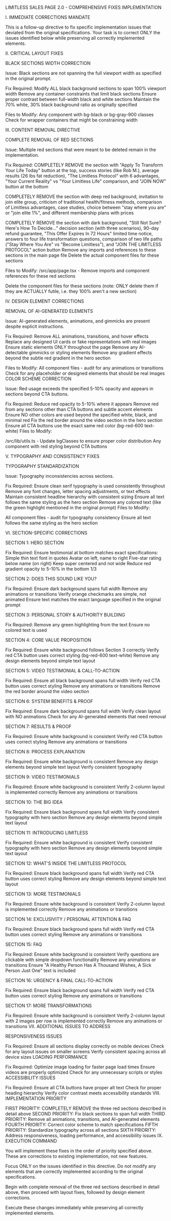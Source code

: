 LIMITLESS SALES PAGE 2.0 - COMPREHENSIVE FIXES IMPLEMENTATION

I. IMMEDIATE CORRECTIONS MANDATE

This is a follow-up directive to fix specific implementation issues that deviated from the original specifications. Your task is to correct ONLY the issues identified below while preserving all correctly implemented elements.

II. CRITICAL LAYOUT FIXES

BLACK SECTIONS WIDTH CORRECTION

Issue: Black sections are not spanning the full viewport width as specified in the original prompt.

Fix Required:
 Modify ALL black background sections to span 100% viewport width
 Remove any container constraints that limit black sections
 Ensure proper contrast between full-width black and white sections
 Maintain the 70% white, 30% black background ratio as originally specified

 Files to Modify:
 Any component with bg-black or bg-gray-900 classes
 Check for wrapper containers that might be constraining width

III. CONTENT REMOVAL DIRECTIVE

COMPLETE REMOVAL OF RED SECTIONS

Issue: Multiple red sections that were meant to be deleted remain in the implementation.

Fix Required:
 COMPLETELY REMOVE the section with "Apply To Transform Your Life Today" button at the top, success stories (like Rob M.), average results (26 lbs fat reduction), "The Limitless Protocol" with 6 advantages, "Your Current Reality" vs "Your Limitless Life" comparison, and "JOIN NOW" button at the bottom

 COMPLETELY REMOVE the section with deep red background, invitation to join elite group, criticism of traditional health/fitness methods, comparison of Limitless advantages, case studies, choice between "stay where you are" or "join elite 1%", and different membership plans with prices

 COMPLETELY REMOVE the section with dark background, "Still Not Sure? Here's How To Decide..." decision section (with three scenarios), 90-day refund guarantee, "This Offer Expires In 72 Hours" limited time notice, answers to four life transformation questions, comparison of two life paths ("Stay Where You Are" vs "Become Limitless"), and "JOIN THE LIMITLESS PROTOCOL" action button
 Remove any imports and references to these sections in the main page file
 Delete the actual component files for these sections

 Files to Modify:
 /src/app/page.tsx - Remove imports and component references for these red sections

Delete the component files for these sections (note: ONLY delete them if they are ACTUALLY futile, i.e. they 100% aren't a new section)

IV. DESIGN ELEMENT CORRECTIONS

REMOVAL OF AI-GENERATED ELEMENTS

Issue: AI-generated elements, animations, and gimmicks are present despite explicit instructions.

Fix Required:
 Remove ALL animations, transitions, and hover effects
 Replace any designed UI cards or fake representations with real images
 Ensure static elements ONLY throughout the page
 Remove any AI-detectable gimmicks or styling elements
 Remove any gradient effects beyond the subtle red gradient in the hero section

 Files to Modify:
 All component files - audit for any animations or transitions
 Check for any placeholder or designed elements that should be real images
 COLOR SCHEME CORRECTION

Issue: Red usage exceeds the specified 5-10% opacity and appears in sections beyond CTA buttons.

Fix Required:
 Reduce red opacity to 5-10% where it appears
 Remove red from any sections other than CTA buttons and subtle accent elements
 Ensure NO other colors are used beyond the specified white, black, and minimal red
 Fix the red border around the video section in the hero section
 Ensure all CTA buttons use the exact same red color (bg-red-600 text-white)
 Files to Modify:

 /src/lib/utils.ts - Update bgClasses to ensure proper color distribution
 Any component with red styling beyond CTA buttons

V. TYPOGRAPHY AND CONSISTENCY FIXES

TYPOGRAPHY STANDARDIZATION

Issue: Typography inconsistencies across sections.

Fix Required:
 Ensure clean serif typography is used consistently throughout
 Remove any font changes, letter spacing adjustments, or text effects
 Maintain consistent headline hierarchy with consistent sizing
 Ensure all text follows the same styling as the hero section
 Remove any colored text (like the green highlight mentioned in the original prompt)
 Files to Modify:

 All component files - audit for typography consistency
 Ensure all text follows the same styling as the hero section

VI. SECTION-SPECIFIC CORRECTIONS

SECTION 1: HERO SECTION

Fix Required:
 Ensure testimonial at bottom matches exact specifications:
 Simple thin text font in quotes
 Avatar on left, name to right
 Five-star rating below name (on right)
 Keep super centered and not wide
 Reduce red gradient opacity to 5-10% in the bottom 1/3
 
SECTION 2: DOES THIS SOUND LIKE YOU?

Fix Required:
 Ensure dark background spans full width
 Remove any animations or transitions
 Verify orange checkmarks are simple, not animated
 Ensure text matches the exact language specified in the original prompt
 
SECTION 3: PERSONAL STORY & AUTHORITY BUILDING

Fix Required:
 Remove any green highlighting from the text
 Ensure no colored text is used
 
SECTION 4: CORE VALUE PROPOSITION

Fix Required:
 Ensure white background follows Section 3 correctly
 Verify red CTA button uses correct styling (bg-red-600 text-white)
 Remove any design elements beyond simple text layout
 
SECTION 5: VIDEO TESTIMONIAL & CALL-TO-ACTION

Fix Required:
 Ensure all black background spans full width
 Verify red CTA button uses correct styling
 Remove any animations or transitions
 Remove the red border around the video section
 
SECTION 6: SYSTEM BENEFITS & PROOF

Fix Required:
 Ensure dark background spans full width
 Verify clean layout with NO animations
 Check for any AI-generated elements that need removal
 
SECTION 7: RESULTS & PROOF

Fix Required:
 Ensure white background is consistent
 Verify red CTA button uses correct styling
 Remove any animations or transitions
 
SECTION 8: PROCESS EXPLANATION

Fix Required:
 Ensure white background is consistent
 Remove any design elements beyond simple text layout
 Verify consistent typography
 
SECTION 9: VIDEO TESTIMONIALS

Fix Required:
 Ensure white background is consistent
 Verify 2-column layout is implemented correctly
 Remove any animations or transitions
 
SECTION 10: THE BIG IDEA

Fix Required:
 Ensure black background spans full width
 Verify consistent typography with hero section
 Remove any design elements beyond simple text layout
 
SECTION 11: INTRODUCING LIMITLESS

Fix Required:
 Ensure white background is consistent
 Verify consistent typography with hero section
 Remove any design elements beyond simple text layout
 
SECTION 12: WHAT'S INSIDE THE LIMITLESS PROTOCOL

Fix Required:
 Ensure black background spans full width
 Verify red CTA button uses correct styling
 Remove any design elements beyond simple text layout
 
SECTION 13: MORE TESTIMONIALS

Fix Required:
 Ensure white background is consistent
 Verify 2-column layout is implemented correctly
 Remove any animations or transitions
 
SECTION 14: EXCLUSIVITY / PERSONAL ATTENTION & FAQ

Fix Required:
 Ensure black background spans full width
 Verify red CTA button uses correct styling
 Remove any animations or transitions
 
SECTION 15: FAQ

Fix Required:
 Ensure white background is consistent
 Verify questions are clickable with simple dropdown functionality
 Remove any animations or transitions
 Ensure "A Healthy Person Has A Thousand Wishes, A Sick Person Just One" text is included
 
SECTION 16: URGENCY & FINAL CALL-TO-ACTION

Fix Required:
 Ensure black background spans full width
 Verify red CTA button uses correct styling
 Remove any animations or transitions

 
SECTION 17: MORE TRANSFORMATIONS

Fix Required:
 Ensure white background is consistent
 Verify 2-column layout with 2 images per row is implemented correctly
 Remove any animations or transitions
 VII. ADDITIONAL ISSUES TO ADDRESS

RESPONSIVENESS ISSUES

Fix Required:
 Ensure all sections display correctly on mobile devices
 Check for any layout issues on smaller screens
 Verify consistent spacing across all device sizes
 LOADING PERFORMANCE

Fix Required:
 Optimize image loading for faster page load times
 Ensure videos are properly optimized
 Check for any unnecessary scripts or styles
 ACCESSIBILITY ISSUES

Fix Required:
 Ensure all CTA buttons have proper alt text
 Check for proper heading hierarchy
 Verify color contrast meets accessibility standards
 VIII. IMPLEMENTATION PRIORITY

 FIRST PRIORITY: COMPLETELY REMOVE the three red sections described in detail above
 SECOND PRIORITY: Fix black sections to span full width
 THIRD PRIORITY: Remove all animations, transitions, and AI-generated elements
 FOURTH PRIORITY: Correct color scheme to match specifications
 FIFTH PRIORITY: Standardize typography across all sections
 SIXTH PRIORITY: Address responsiveness, loading performance, and accessibility issues
 IX. EXECUTION COMMAND

You will implement these fixes in the order of priority specified above. These are corrections to existing implementation, not new features.

Focus ONLY on the issues identified in this directive. Do not modify any elements that are correctly implemented according to the original specifications.

Begin with complete removal of the three red sections described in detail above, then proceed with layout fixes, followed by design element corrections.

Execute these changes immediately while preserving all correctly implemented elements.
